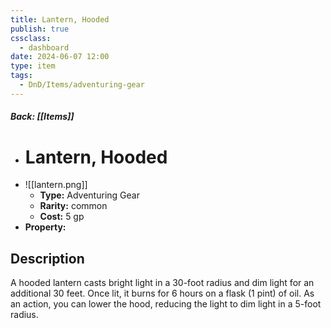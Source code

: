 ```yaml
---
title: Lantern, Hooded
publish: true
cssclass:
  - dashboard
date: 2024-06-07 12:00
type: item
tags:
  - DnD/Items/adventuring-gear
---
```


##### Back: [[Items]]

- # Lantern, Hooded
- ![[lantern.png]]
    - **Type:** Adventuring Gear
    - **Rarity:** common
    - **Cost:** 5 gp
- **Property:** 



## Description 

A hooded lantern casts bright light in a 30-foot radius and dim light for an additional 30 feet. Once lit, it burns for 6 hours on a flask (1 pint) of oil. As an action, you can lower the hood, reducing the light to dim light in a 5-foot radius. 
